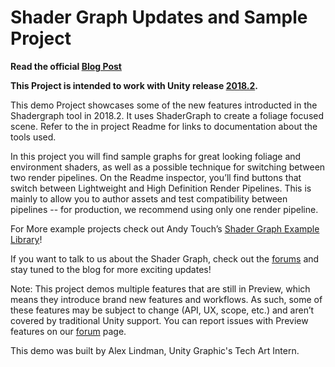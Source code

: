 # Shader Graph Updates and Sample Project

**Read the official [Blog Post](https://blogs.unity3d.com/?p=70662/)**

**This Project is intended to work with Unity release [2018.2](https://unity3d.com/get-unity/update).**

This demo Project showcases some of the new features introducted in the Shadergraph tool in 2018.2. 
It uses ShaderGraph to create a foliage focused scene. Refer to the in project Readme for links to documentation about the tools used.

In this project you will find sample graphs for great looking foliage and environment shaders, as well as a possible technique for switching between two render pipelines. 
On the Readme inspector, you’ll find buttons that switch between Lightweight and High Definition Render Pipelines. 
This is mainly to allow you to author assets and test compatibility between pipelines -- for production, we recommend using only one render pipeline.

For More example projects check out Andy Touch’s [Shader Graph Example Library](https://github.com/UnityTechnologies/ShaderGraph_ExampleLibrary)!

If you want to talk to us about the Shader Graph, check out the [forums](https://forum.unity.com/threads/feedback-wanted-shader-graph.511960/) and stay tuned to the blog for more exciting updates!

Note: This project demos multiple features that are still in Preview, which means they introduce brand new features and workflows. 
As such, some of these features may be subject to change (API, UX, scope, etc.) and aren’t covered by traditional Unity support. 
You can report issues with Preview features on our [forum](https://forum.unity.com/forums/graphics-experimental-previews.110/?_ga=2.75910933.1446511377.1522795261-1647295365.1509665782) page.

This demo was built by Alex Lindman, Unity Graphic's Tech Art Intern.
